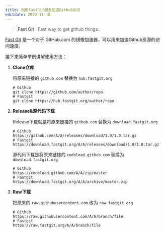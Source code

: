 ```yaml
---
title: 利用FastGit服务加速Github访问
editdate: 2020-11-18
---
```


> **Fast Git** : Fast way to get github things.

[Fast Git](https://fastgit.org/) 是一个对于 GitHub.com 的镜像加速器，可以用来加速Github资源的访问速度。

接下来简单举例讲解使用方法：

1. **Clone仓库**

   将原来链接的 `github.com` 替换为 `hub.fastgit.org`

   ```
   # Github
   git clone https://github.com/author/repo
   # Fastgit
   git clone https://hub.fastgit.org/author/repo
   ```

2. **Release&源代码下载**

   Release下载就是将原来链接的 `github.com` 替换为 `download.fastgit.org`

   ```
   # Github
   https://github.com/A/A/releases/download/1.0/1.0.tar.gz
   # Fastgit
   https://download.fastgit.org/A/A/releases/download/1.0/1.0.tar.gz
   ```

   源代码下载是将原来链接的 `codeload.github.com` 替换为 `download.fastgit.org`

   ```
   # Github
   https://codeload.github.com/A/A/zip/master
   # Fastgit
   https://download.fastgit.org/A/A/archive/master.zip
   ```

3. **Raw下载**

   把原来的 `raw.githubusercontent.com` 改为 `raw.fastgit.org`

   ```
   # Github
   https://raw.githubusercontent.com/A/A/branch/file
   # Fastgit
   https://raw.fastgit.org/A/A/branch/file
   ```

   

